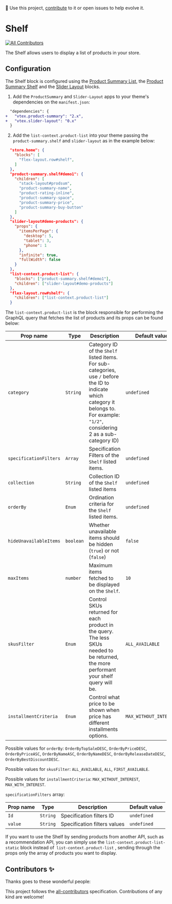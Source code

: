 📢 Use this project, [contribute](https://github.com/vtex-apps/shelf-components) to it or open issues to help evolve it. 

# Shelf

<!-- ALL-CONTRIBUTORS-BADGE:START - Do not remove or modify this section -->
[![All Contributors](https://img.shields.io/badge/all_contributors-0-orange.svg?style=flat-square)](#contributors-)
<!-- ALL-CONTRIBUTORS-BADGE:END -->

The Shelf allows users to display a list of products in your store.

## Configuration

The Shelf block is configured using the [Product Summary List](https://vtex.io/docs/components/all/vtex.product-summary/), the [Product Summary Shelf](https://vtex.io/docs/components/all/vtex.product-summary/) and the [Slider Layout](https://vtex.io/docs/components/all/vtex.slider-layout/) blocks.

1. Add the `ProductSummary` and `Slider-Layout` apps to your theme's dependencies on the `manifest.json`:

```diff
  "dependencies": {
+   "vtex.product-summary": "2.x",
+   "vtex.slider-layout": "0.x"
  }
```

2. Add the `list-context.product-list` into your theme passing the `product-summary.shelf` and `slider-layout` as in the example below:

```json
  "store.home": {
    "blocks": [
      "flex-layout.row#shelf",
    ]
  },
  "product-summary.shelf#demo1": {
    "children": [
      "stack-layout#prodsum",
      "product-summary-name",
      "product-rating-inline",
      "product-summary-space",
      "product-summary-price",
      "product-summary-buy-button"
    ]
  },
  "slider-layout#demo-products": {
    "props": {
      "itemsPerPage": {
        "desktop": 5,
        "tablet": 3,
        "phone": 1
      },
      "infinite": true,
      "fullWidth": false
    }
  },
  "list-context.product-list": {
    "blocks": ["product-summary.shelf#demo1"],
    "children": ["slider-layout#demo-products"]
  },
  "flex-layout.row#shelf": {
    "children": ["list-context.product-list"]
  }
```

The `list-context.product-list` is the block responsible for performing the GraphQL query that fetches the list of products and its props can be found below:

| Prop name            | Type      | Description                                                                      | Default value      |
| -------------------- | --------- | -------------------------------------------------------------------------------- | ------------------ |
| `category`   | `String` | Category ID of the `Shelf` listed items. For sub-categories, use `/` before the ID to indicate which category it belongs to. For example: `"1/2"`, considering 2 as a sub-category ID)        |  `undefined`              |
| `specificationFilters`     | `Array`  | Specification Filters of the `Shelf` listed items.     | `undefined` |
| `collection` | `String` | Collection ID of the `Shelf` listed items                            | `undefined`              |
| `orderBy`    | `Enum` | Ordination criteria for the `Shelf` listed items. | `undefined`    |
| `hideUnavailableItems` | `boolean` | Whether unavailable items should be hidden (`true`) or not (`false`) | `false` |
| `maxItems`   | `number` | Maximum items fetched to be displayed on the `Shelf`.   | `10`                 |
| `skusFilter` | `Enum` | Control SKUs returned for each product in the query. The less SKUs needed to be returned, the more performant your shelf query will be.       | `ALL_AVAILABLE`              |
| `installmentCriteria`  | `Enum` | Control what price to be shown when price has different installments options.         | `MAX_WITHOUT_INTEREST`          |

Possible values for `orderBy`:
`OrderByTopSaleDESC`, `OrderByPriceDESC`, `OrderByPriceASC`, `OrderByNameASC`, `OrderByNameDESC`, `OrderByReleaseDateDESC`, `OrderByBestDiscountDESC`.

Possible values for `skusFilter`:
`ALL_AVAILABLE`, `ALL`, `FIRST_AVAILABLE`.

Possible values for `installmentCriteria`:
`MAX_WITHOUT_INTEREST`, `MAX_WITH_INTEREST`.

`specificationFilters` array:

| Prop name   | Type      | Description                               | Default value      |
| ----------- | --------- | ----------------------------------------- | ------------------ |
| `Id`        | `String`  | Specification filters ID                  | `undefined`        |
| `value`     | `String`  | Specification filters values              | `undefined`        |

If you want to use the Shelf by sending products from another API, such as a recommendation API, you can simply use the `list-context.product-list-static` block instead of` list-context.product-list` , sending through the props only the array of products you want to display.

<!-- DOCS-IGNORE:start -->

## Contributors ✨

Thanks goes to these wonderful people:

<!-- ALL-CONTRIBUTORS-LIST:START - Do not remove or modify this section -->
<!-- prettier-ignore-start -->
<!-- markdownlint-disable -->

<!-- markdownlint-enable -->
<!-- prettier-ignore-end -->
<!-- ALL-CONTRIBUTORS-LIST:END -->

This project follows the [all-contributors](https://github.com/all-contributors/all-contributors) specification. Contributions of any kind are welcome!

<!-- DOCS-IGNORE:end -->
